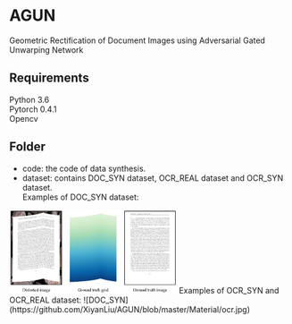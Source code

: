# AGUN
Geometric Rectification of Document Images using Adversarial Gated Unwarping Network  
## Requirements  
Python 3.6  
Pytorch 0.4.1  
Opencv  
## Folder  
* code: the code of data synthesis.  
* dataset: contains DOC_SYN dataset, OCR_REAL dataset and OCR_SYN dataset.  
  Examples of DOC_SYN dataset:  
<img src="https://github.com/XiyanLiu/AGUN/blob/master/Material/doc_syn.jpg" width="300" height="150" />  
  Examples of OCR_SYN and OCR_REAL dataset:  
![DOC_SYN](https://github.com/XiyanLiu/AGUN/blob/master/Material/ocr.jpg)
